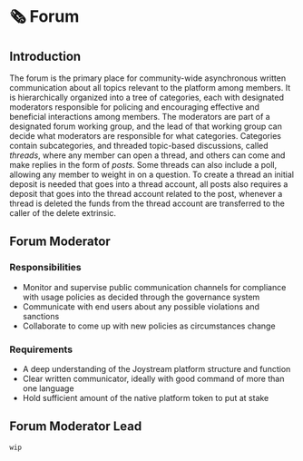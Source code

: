 # 🗞 Forum

## Introduction

The forum is the primary place for community-wide asynchronous written communication about all topics relevant to the platform among members. It is hierarchically organized into a tree of categories, each with designated moderators responsible for policing and encouraging effective and beneficial interactions among members. The moderators are part of a designated forum working group, and the lead of that working group can decide what moderators are responsible for what categories. Categories contain subcategories, and threaded topic-based discussions, called _threads_, where any member can open a thread, and others can come and make replies in the form of _posts_. Some threads can also include a poll, allowing any member to weight in on a question. To create a thread an initial deposit is needed that goes into a thread account, all posts also requires a deposit that goes into the thread account related to the post, whenever a thread is deleted the funds from the thread account are transferred to the caller of the delete extrinsic.

## Forum Moderator

### Responsibilities

* Monitor and supervise public communication channels for compliance with usage policies as decided through the governance system
* Communicate with end users about any possible violations and sanctions
* Collaborate to come up with new policies as circumstances change

### Requirements

* A deep understanding of the Joystream platform structure and function
* Clear written communicator, ideally with good command of more than one language
* Hold sufficient amount of the native platform token to put at stake

## Forum Moderator Lead

`wip`
